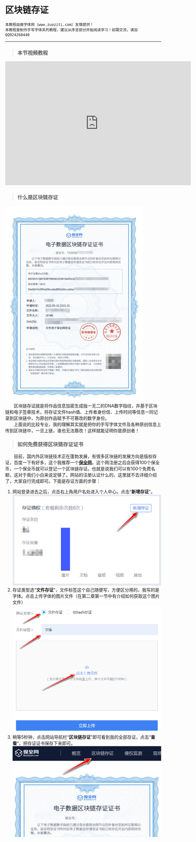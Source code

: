 # 区块链存证

```
本教程由做字体网（www.zuoziti.com）友情提供！
本教程是制作手写字体系列教程，建议从序言部分开始阅读学习！如需交流，请加QQ924268440
```

------

> ### **本节视频教程**

<iframe width="600" height="400" frameborder="0" src="https://www.ixigua.com/iframe/7159859534297891332?autoplay=0" referrerpolicy="unsafe-url" allowfullscreen></iframe>

> ### **什么是区块链存证**

![img](../images/qukuailian04.jpg)  
　　区块链存证就是将作品信息加密生成独一无二的DNA数字指纹，并基于区块链和电子签章技术，将存证文件hash值、上传者身份信、上传时间等信息一同记录到区块链中，为原创作品赋予不可篡改的数字身份。  
　　上面说的比较专业，我的理解其实就是把你的手写字体文件及各种原创信息上传到区块链中，一旦上链，谁也无法篡改！这样就能证明你是原创者！  

> ### **如何免费获得区块链存证证书**

　　目前，国内外区块链技术正在蓬勃发展，有很多区块链的发展方向是版权存证，百度一下有好多，这个我推荐一个[**保全网**](https://new.baoquan.com)。这个网注册之后会获得100个保全币，一个保全币就可以登记一个区块链存证。也就是说我们可以有100个免费名额，这对于我们小白来说足够了。网站的注册认证什么的，这里就不去详细介绍了，大家自行完成即可。下面是存证方面的步骤：  

1. 网站登录进去之后，点击右上角用户名处进入个人中心。点击“**新增存证**”。  
   ![img](../images/qukuailian01.jpg)  
2. 存证类型选“**文件存证**”，文件标签这个自己随便写，方便区分用的，我写的是字体。点击上传字体的图片文件（在第二章第一节中有介绍如何获取这个图片文件）  
   ![img](../images/qukuailian02.jpg)  
3. 稍等5秒钟，点击网站导航栏“**区块链存证**”即可看到我的全部存证，点击“**查看**”，把存证证书保存下来即可。  
   ![img](../images/qukuailian03.jpg)
